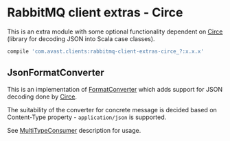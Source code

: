 # RabbitMQ client extras - Circe

This is an extra module with some optional functionality dependent on [Circe](https://github.com/circe/circe) (library for decoding JSON into
Scala case classes).  
```groovy
compile 'com.avast.clients:rabbitmq-client-extras-circe_?:x.x.x'
```

## JsonFormatConverter

This is an implementation of [FormatConverter](../core/src/main/scala/com/avast/clients/rabbitmq/FormatConverter.scala) which adds support
for JSON decoding done by [Circe](https://github.com/circe/circe).

The suitability of the converter for concrete message is decided based on Content-Type property - `application/json` is supported.

See [MultiTypeConsumer](../README.md#multitypeconsumer) description for usage.